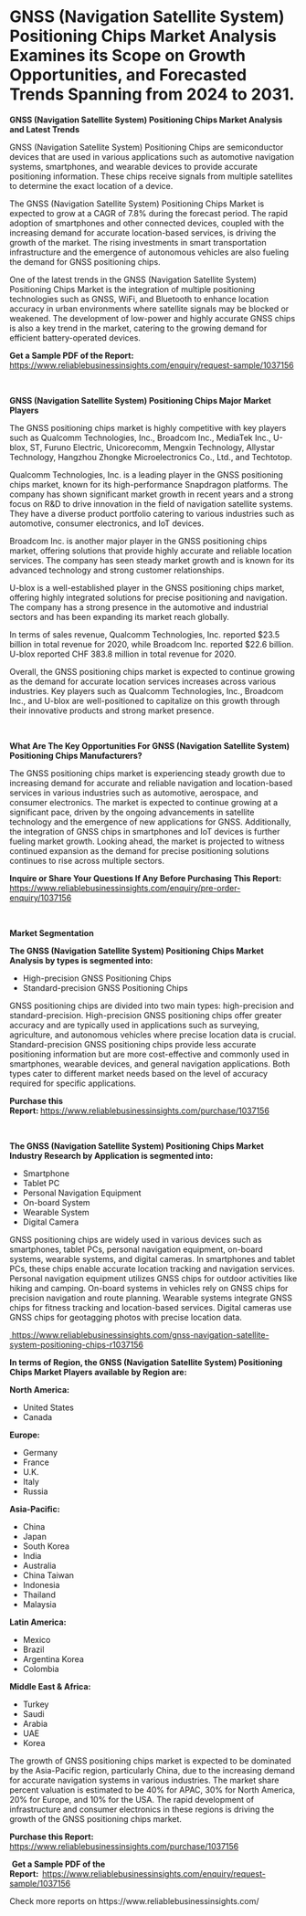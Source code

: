 <p><h1>GNSS (Navigation Satellite System) Positioning Chips Market Analysis Examines its Scope on Growth Opportunities, and Forecasted Trends Spanning from 2024 to 2031.</h1></p><p><strong>GNSS (Navigation Satellite System) Positioning Chips Market Analysis and Latest Trends</strong></p>
<p><p>GNSS (Navigation Satellite System) Positioning Chips are semiconductor devices that are used in various applications such as automotive navigation systems, smartphones, and wearable devices to provide accurate positioning information. These chips receive signals from multiple satellites to determine the exact location of a device.</p><p>The GNSS (Navigation Satellite System) Positioning Chips Market is expected to grow at a CAGR of 7.8% during the forecast period. The rapid adoption of smartphones and other connected devices, coupled with the increasing demand for accurate location-based services, is driving the growth of the market. The rising investments in smart transportation infrastructure and the emergence of autonomous vehicles are also fueling the demand for GNSS positioning chips.</p><p>One of the latest trends in the GNSS (Navigation Satellite System) Positioning Chips Market is the integration of multiple positioning technologies such as GNSS, WiFi, and Bluetooth to enhance location accuracy in urban environments where satellite signals may be blocked or weakened. The development of low-power and highly accurate GNSS chips is also a key trend in the market, catering to the growing demand for efficient battery-operated devices.</p></p>
<p><strong>Get a Sample PDF of the Report:&nbsp;</strong> <a href="https://www.reliablebusinessinsights.com/enquiry/request-sample/1037156">https://www.reliablebusinessinsights.com/enquiry/request-sample/1037156</a></p>
<p>&nbsp;</p>
<p><strong>GNSS (Navigation Satellite System) Positioning Chips Major Market Players</strong></p>
<p><p>The GNSS positioning chips market is highly competitive with key players such as Qualcomm Technologies, Inc., Broadcom Inc., MediaTek Inc., U-blox, ST, Furuno Electric, Unicorecomm, Mengxin Technology, Allystar Technology, Hangzhou Zhongke Microelectronics Co., Ltd., and Techtotop.</p><p>Qualcomm Technologies, Inc. is a leading player in the GNSS positioning chips market, known for its high-performance Snapdragon platforms. The company has shown significant market growth in recent years and a strong focus on R&D to drive innovation in the field of navigation satellite systems. They have a diverse product portfolio catering to various industries such as automotive, consumer electronics, and IoT devices.</p><p>Broadcom Inc. is another major player in the GNSS positioning chips market, offering solutions that provide highly accurate and reliable location services. The company has seen steady market growth and is known for its advanced technology and strong customer relationships.</p><p>U-blox is a well-established player in the GNSS positioning chips market, offering highly integrated solutions for precise positioning and navigation. The company has a strong presence in the automotive and industrial sectors and has been expanding its market reach globally.</p><p>In terms of sales revenue, Qualcomm Technologies, Inc. reported $23.5 billion in total revenue for 2020, while Broadcom Inc. reported $22.6 billion. U-blox reported CHF 383.8 million in total revenue for 2020.</p><p>Overall, the GNSS positioning chips market is expected to continue growing as the demand for accurate location services increases across various industries. Key players such as Qualcomm Technologies, Inc., Broadcom Inc., and U-blox are well-positioned to capitalize on this growth through their innovative products and strong market presence.</p></p>
<p>&nbsp;</p>
<p><strong>What Are The Key Opportunities For GNSS (Navigation Satellite System) Positioning Chips Manufacturers?</strong></p>
<p><p>The GNSS positioning chips market is experiencing steady growth due to increasing demand for accurate and reliable navigation and location-based services in various industries such as automotive, aerospace, and consumer electronics. The market is expected to continue growing at a significant pace, driven by the ongoing advancements in satellite technology and the emergence of new applications for GNSS. Additionally, the integration of GNSS chips in smartphones and IoT devices is further fueling market growth. Looking ahead, the market is projected to witness continued expansion as the demand for precise positioning solutions continues to rise across multiple sectors.</p></p>
<p><strong>Inquire or Share Your Questions If Any Before Purchasing This Report:</strong> <a href="https://www.reliablebusinessinsights.com/enquiry/pre-order-enquiry/1037156">https://www.reliablebusinessinsights.com/enquiry/pre-order-enquiry/1037156</a></p>
<p>&nbsp;</p>
<p><strong>Market Segmentation</strong></p>
<p><strong>The GNSS (Navigation Satellite System) Positioning Chips Market Analysis by types is segmented into:</strong></p>
<p><ul><li>High-precision GNSS Positioning Chips</li><li>Standard-precision GNSS Positioning Chips</li></ul></p>
<p><p>GNSS positioning chips are divided into two main types: high-precision and standard-precision. High-precision GNSS positioning chips offer greater accuracy and are typically used in applications such as surveying, agriculture, and autonomous vehicles where precise location data is crucial. Standard-precision GNSS positioning chips provide less accurate positioning information but are more cost-effective and commonly used in smartphones, wearable devices, and general navigation applications. Both types cater to different market needs based on the level of accuracy required for specific applications.</p></p>
<p><strong>Purchase this Report:&nbsp;</strong><a href="https://www.reliablebusinessinsights.com/purchase/1037156">https://www.reliablebusinessinsights.com/purchase/1037156</a></p>
<p>&nbsp;</p>
<p><strong>The GNSS (Navigation Satellite System) Positioning Chips Market Industry Research by Application is segmented into:</strong></p>
<p><ul><li>Smartphone</li><li>Tablet PC</li><li>Personal Navigation Equipment</li><li>On-board System</li><li>Wearable System</li><li>Digital Camera</li></ul></p>
<p><p>GNSS positioning chips are widely used in various devices such as smartphones, tablet PCs, personal navigation equipment, on-board systems, wearable systems, and digital cameras. In smartphones and tablet PCs, these chips enable accurate location tracking and navigation services. Personal navigation equipment utilizes GNSS chips for outdoor activities like hiking and camping. On-board systems in vehicles rely on GNSS chips for precision navigation and route planning. Wearable systems integrate GNSS chips for fitness tracking and location-based services. Digital cameras use GNSS chips for geotagging photos with precise location data.</p></p>
<p><a href="https://www.reliablebusinessinsights.com/gnss-navigation-satellite-system-positioning-chips-r1037156">&nbsp;https://www.reliablebusinessinsights.com/gnss-navigation-satellite-system-positioning-chips-r1037156</a></p>
<p><strong>In terms of Region, the GNSS (Navigation Satellite System) Positioning Chips Market Players available by Region are:</strong></p>
<p>
    <p> <strong> North America: </strong>
        <ul>
            <li>United States</li>
            <li>Canada</li>
        </ul>
        </p> 
    <p> <strong> Europe: </strong>
        <ul>
            <li>Germany</li>
            <li>France</li>
            <li>U.K.</li>
            <li>Italy</li>
            <li>Russia</li>
        </ul>
        </p> 
    <p> <strong> Asia-Pacific: </strong>
        <ul>
            <li>China</li>
            <li>Japan</li>
            <li>South Korea</li>
            <li>India</li>
            <li>Australia</li>
            <li>China Taiwan</li>
            <li>Indonesia</li>
            <li>Thailand</li>
            <li>Malaysia</li>
        </ul>
        </p> 
    <p> <strong> Latin America: </strong>
        <ul>
            <li>Mexico</li>
            <li>Brazil</li>
            <li>Argentina Korea</li>
            <li>Colombia</li>
        </ul>
        </p> 
    <p> <strong> Middle East & Africa: </strong>
        <ul>
            <li>Turkey</li>
            <li>Saudi</li>
            <li>Arabia</li>
            <li>UAE</li>
            <li>Korea</li>
        </ul>
    </p>
    </p>
<p><p>The growth of GNSS positioning chips market is expected to be dominated by the Asia-Pacific region, particularly China, due to the increasing demand for accurate navigation systems in various industries. The market share percent valuation is estimated to be 40% for APAC, 30% for North America, 20% for Europe, and 10% for the USA. The rapid development of infrastructure and consumer electronics in these regions is driving the growth of the GNSS positioning chips market.</p></p>
<p><strong>Purchase this Report: </strong><a href="https://www.reliablebusinessinsights.com/purchase/1037156">https://www.reliablebusinessinsights.com/purchase/1037156</a></p>
<p>&nbsp;<strong>Get a Sample PDF of the Report:&nbsp;&nbsp;</strong><a href="https://www.reliablebusinessinsights.com/enquiry/request-sample/1037156">https://www.reliablebusinessinsights.com/enquiry/request-sample/1037156</a></p>
<p><strong></strong></p>
<p>Check more reports on https://www.reliablebusinessinsights.com/</p>